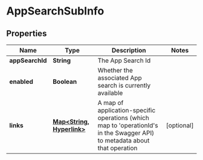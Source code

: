# AppSearchSubInfo

## Properties
Name | Type | Description | Notes
------------ | ------------- | ------------- | -------------
**appSearchId** | **String** | The App Search Id | 
**enabled** | **Boolean** | Whether the associated App search is currently available | 
**links** | [**Map&lt;String, Hyperlink&gt;**](Hyperlink.md) | A map of application-specific operations (which map to &#x27;operationId&#x27;s in the Swagger API) to metadata about that operation |  [optional]
